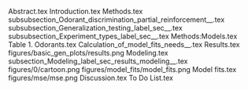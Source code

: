 Abstract.tex
Introduction.tex
Methods.tex
subsubsection_Odorant_discrimination_partial_reinforcement__.tex
subsubsection_Generalization_testing_label_sec__.tex
subsubsection_Experiment_types_label_sec__.tex
Methods:Models.tex
Table 1. Odorants.tex
Calculation_of_model_fits_needs__.tex
Results.tex
figures/basic_gen_plots/results.png
Modeling.tex
subsection_Modeling_label_sec_results_modeling__.tex
figures/0/cartoon.png
figures/model_fits/model_fits.png
Model fits.tex
figures/mse/mse.png
Discussion.tex
To Do List.tex